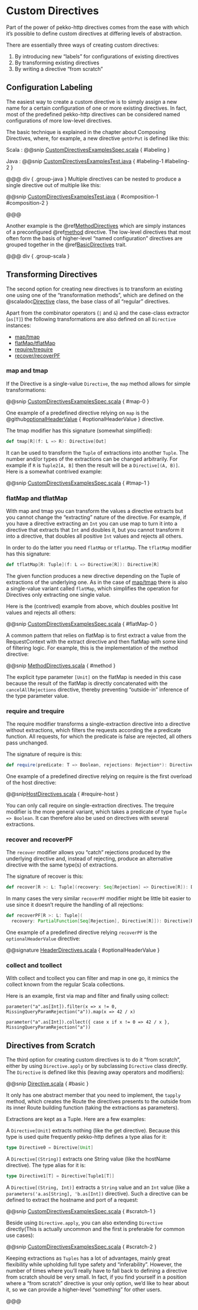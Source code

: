 # Custom Directives

Part of the power of pekko-http directives comes from the ease with which it’s possible to define
custom directives at differing levels of abstraction.

There are essentially three ways of creating custom directives:

 1. By introducing new “labels” for configurations of existing directives
 2. By transforming existing directives
 3. By writing a directive “from scratch”

## Configuration Labeling

The easiest way to create a custom directive is to simply assign a new name for a certain configuration
of one or more existing directives. In fact, most of the predefined pekko-http directives can be considered
named configurations of more low-level directives.

The basic technique is explained in the chapter about Composing Directives, where, for example, a new directive
`getOrPut` is defined like this:

Scala
:   @@snip [CustomDirectivesExamplesSpec.scala](/docs/src/test/scala/docs/http/scaladsl/server/directives/CustomDirectivesExamplesSpec.scala) { #labeling }

Java
:   @@snip [CustomDirectivesExamplesTest.java](/docs/src/test/java/docs/http/javadsl/server/directives/CustomDirectivesExamplesTest.java) { #labeling-1 #labeling-2 }

@@@ div { .group-java }
Multiple directives can be nested to produce a single directive out of multiple like this:

@@snip [CustomDirectivesExamplesTest.java](/docs/src/test/java/docs/http/javadsl/server/directives/CustomDirectivesExamplesTest.java) { #composition-1 #composition-2 }

@@@

Another example is the @ref[MethodDirectives](method-directives/index.md) which are simply instances of a preconfigured @ref[method](method-directives/method.md) directive.
The low-level directives that most often form the basis of higher-level “named configuration” directives are grouped
together in the @ref[BasicDirectives](basic-directives/index.md) trait.

@@@ div { .group-scala }
## Transforming Directives

The second option for creating new directives is to transform an existing one using one of the
“transformation methods”, which are defined on the @scaladoc[Directive](akka.http.scaladsl.server.Directive) class, the base class of all “regular” directives.

Apart from the combinator operators (`|` and `&`) and the case-class extractor (`as[T]`)
the following transformations are also defined on all `Directive` instances:

>
 * [map/tmap](#map-tmap)
 * [flatMap/tflatMap](#flatmap-tflatmap)
 * [require/trequire](#require-trequire)
 * [recover/recoverPF](#recover-recoverpf)

<a id="map-tmap"></a>
### map and tmap

If the Directive is a single-value `Directive`, the `map` method allows
for simple transformations:

@@snip [CustomDirectivesExamplesSpec.scala](/docs/src/test/scala/docs/http/scaladsl/server/directives/CustomDirectivesExamplesSpec.scala) { #map-0 }

One example of a predefined directive relying on `map` is the @github[optionalHeaderValue](/pekko-http/src/main/scala/akka/http/scaladsl/server/directives/HeaderDirectives.scala) { #optionalHeaderValue } directive.

The tmap modifier has this signature (somewhat simplified):

```scala
def tmap[R](f: L => R): Directive[Out]
```

It can be used to transform the `Tuple` of extractions into another `Tuple`.
The number and/or types of the extractions can be changed arbitrarily. For example
if `R` is `Tuple2[A, B]` then the result will be a `Directive[(A, B)]`. Here is a
somewhat contrived example:

@@snip [CustomDirectivesExamplesSpec.scala](/docs/src/test/scala/docs/http/scaladsl/server/directives/CustomDirectivesExamplesSpec.scala) { #tmap-1 }

<a id="flatmap-tflatmap"></a>
### flatMap and tflatMap

With map and tmap you can transform the values a directive extracts
but you cannot change the “extracting” nature of the directive.
For example, if you have a directive extracting an `Int` you can use map to turn
it into a directive that extracts that `Int` and doubles it, but you cannot transform
it into a directive, that doubles all positive `Int` values and rejects all others.

In order to do the latter you need `flatMap` or `tflatMap`. The `tflatMap`
modifier has this signature:

```scala
def tflatMap[R: Tuple](f: L => Directive[R]): Directive[R]
```

The given function produces a new directive depending on the Tuple of extractions
of the underlying one. As in the case of [map/tmap](#map-tmap) there is also a single-value
variant called `flatMap`, which simplifies the operation for Directives only extracting one single value.

Here is the (contrived) example from above, which doubles positive Int values and rejects all others:

@@snip [CustomDirectivesExamplesSpec.scala](/docs/src/test/scala/docs/http/scaladsl/server/directives/CustomDirectivesExamplesSpec.scala) { #flatMap-0 }

A common pattern that relies on flatMap is to first extract a value
from the RequestContext with the extract directive and then flatMap with
some kind of filtering logic. For example, this is the implementation
of the method directive:

@@snip [MethodDirectives.scala](/pekko-http/src/main/scala/akka/http/scaladsl/server/directives/MethodDirectives.scala) { #method }

The explicit type parameter `[Unit]` on the flatMap is needed in this case
because the result of the flatMap is directly concatenated with the
`cancelAllRejections` directive, thereby preventing “outside-in”
inference of the type parameter value.

<a id="require-trequire"></a>
### require and trequire

The require modifier transforms a single-extraction directive into a directive
without extractions, which filters the requests according the a predicate function.
All requests, for which the predicate is false are rejected, all others pass unchanged.

The signature of require is this:

```scala
def require(predicate: T => Boolean, rejections: Rejection*): Directive0
```

One example of a predefined directive relying on require is the first overload of the host directive:

@@snip[HostDirectives.scala](/pekko-http/src/main/scala/akka/http/scaladsl/server/directives/HostDirectives.scala) { #require-host }

You can only call require on single-extraction directives. The trequire modifier is the
more general variant, which takes a predicate of type `Tuple => Boolean`.
It can therefore also be used on directives with several extractions.

<a id="recover-recoverpf"></a>
### recover and recoverPF

The `recover` modifier allows you “catch” rejections produced by the underlying
directive and, instead of rejecting, produce an alternative directive with the same type(s) of extractions.

The signature of recover is this:

```scala
def recover[R >: L: Tuple](recovery: Seq[Rejection] => Directive[R]): Directive[R] =
```

In many cases the very similar `recoverPF` modifier might be little bit
easier to use since it doesn’t require the handling of all rejections:

```scala
def recoverPF[R >: L: Tuple](
  recovery: PartialFunction[Seq[Rejection], Directive[R]]): Directive[R]
```

One example of a predefined directive relying `recoverPF` is the `optionalHeaderValue` directive:

@@signature [HeaderDirectives.scala](/pekko-http/src/main/scala/akka/http/scaladsl/server/directives/HeaderDirectives.scala) { #optionalHeaderValue }

### collect and tcollect

With collect and tcollect you can filter and map in one go, it mimics the collect known from the regular Scala collections.

Here is an example, first via map and filter and finally using collect:

```
parameter("a".as[Int]).filter(x => x != 0, MissingQueryParamRejection("a")).map(x => 42 / x)

parameter("a".as[Int]).collect({ case x if x != 0 => 42 / x }, MissingQueryParamRejection("a"))
```

## Directives from Scratch

The third option for creating custom directives is to do it “from scratch”,
either by using `Directive.apply` or by subclassing `Directive` class directly. The `Directive` is defined like this
(leaving away operators and modifiers):

@@snip [Directive.scala](/pekko-http/src/main/scala/akka/http/scaladsl/server/Directive.scala) { #basic }

It only has one abstract member that you need to implement, the `tapply` method, which creates
the Route the directives presents to the outside from its inner Route building function
(taking the extractions as parameters).

Extractions are kept as a Tuple. Here are a few examples:

A `Directive[Unit]` extracts nothing (like the get directive).
Because this type is used quite frequently pekko-http defines a type alias for it:

```scala
type Directive0 = Directive[Unit]
```

A `Directive[(String)]` extracts one String value (like the hostName directive). The type alias for it is:

```scala
type Directive1[T] = Directive[Tuple1[T]]
```

A `Directive[(String, Int)]` extracts a `String` value and an `Int` value
(like a `parameters('a.as[String], 'b.as[Int])` directive). Such a directive can be defined to extract the
hostname and port of a request:

@@snip [CustomDirectivesExamplesSpec.scala](/docs/src/test/scala/docs/http/scaladsl/server/directives/CustomDirectivesExamplesSpec.scala) { #scratch-1 }

Beside using `Directive.apply`, you can also extending `Directive` directly(This is actually uncommon and the first is preferable for common use cases):

@@snip [CustomDirectivesExamplesSpec.scala](/docs/src/test/scala/docs/http/scaladsl/server/directives/CustomDirectivesExamplesSpec.scala) { #scratch-2 }

Keeping extractions as `Tuples` has a lot of advantages, mainly great flexibility
while upholding full type safety and “inferability”. However, the number of times
where you’ll really have to fall back to defining a directive from scratch should
be very small. In fact, if you find yourself in a position where a “from scratch”
directive is your only option, we’d like to hear about it,
so we can provide a higher-level “something” for other users.

@@@
